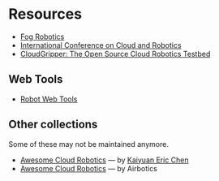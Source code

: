 # Resources

- [Fog Robotics](https://sites.google.com/view/fogrobotics)
- [International Conference on Cloud and Robotics](https://www.cloudrobotics.info/)
- [CloudGripper: The Open Source Cloud Robotics Testbed](https://cloudgripper.org)

## Web Tools

- [Robot Web Tools](https://robotwebtools.github.io/)

## Other collections

Some of these may not be maintained anymore.

- [Awesome Cloud Robotics](https://github.com/KeplerC/awesome-cloud-robotics) — by [Kaiyuan Eric Chen](https://keplerc.github.io)
- [Awesome Cloud Robotics](https://github.com/Airbotics/awesome-cloud-robotics) — by Airbotics

